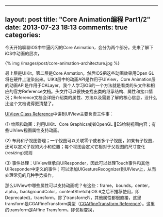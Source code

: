  ---
layout: post
title: "Core Animation编程 Part1/2"
date: 2013-07-23 18:13
comments: true
categories: 
---

今天开始聊聊iOS中牛逼闪闪的Core Animation，会分为两个部分。先来了解下iOS中动画的层次，

{% img /images/post/core-animation-architecture.jpg %}

最上层是UIKit，第二层是Core Anmation，然后iOS把这些动画效果用Open GL将在硬件上渲染出来。UIKit层中的动画API是作用于UIView，Core Animation层的动画API是作用于CALayer。我个人学习iOS的一个方法就是看类的头文件和相应的官方Reference文档。头文件可以很快查找出类的继承结构、属性和接口情况；Reference文档会详细介绍类的属性、方法以及需要了解的核心信息，没什么比这个文档说得更清楚了。

[UIView Class Reference](http://developer.apple.com/library/ios/#documentation/UIKit/Reference/UIView_Class/UIView/UIView.html)中讲到UIView主要负责三件事：

(1) 绘图和动画：利用UIKit、Core Graphics或者OpenGL ES绘制视图内容；有些UIView视图属性支持动画。

(2) 布局和子视图管理；一个视图可以关联零个或者多个子视图，如果有子视图，还可以定义子视的大小和位置；每个视图会定义它相对于父视图的尺寸变化(resizing)规则

(3) 事件处理：UIView继承自UIResponder，因此可以处理Touch事件和其他UIResponder中定义的事件；可以添加UIGestureRecognizer到UIView上，从而处理常见的几种手势操作。

那么UIView中哪些属性可以支持动画呢？有这些：frame，bounds，center，alpha，backgroundColor，contentStretch(iOS 6之后不推荐使用，即Deprecated)，transform。除了transform外，其他属性都很直接，这里transform是CGAffineTransform类型（[CGAffineTransform Reference](http://developer.apple.com/library/ios/#documentation/GraphicsImaging/Reference/CGAffineTransform/Reference/reference.html)）。这里的transform是Affine Transform，即仿射变换，
